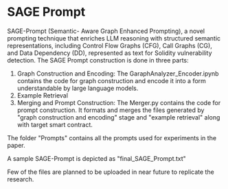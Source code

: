 # SAGE Prompt
SAGE-Prompt (Semantic- Aware Graph Enhanced Prompting), a novel prompting technique that enriches LLM reasoning with structured semantic representations, including Control Flow Graphs (CFG), Call Graphs (CG), and Data Dependency (DD), represented as text for Solidity vulnerability detection.
The SAGE Prompt construction is done in three parts:
1. Graph Construction and Encoding: The GaraphAnalyzer_Encoder.ipynb contains the code for graph construction and encode it into a form understandable by large language models.
2. Example Retrieval
3. Merging and Prompt Construction: The Merger.py contains the code for prompt construction. It formats and merges the files generated by "graph construction and encoding" stage and "example retrieval" along with target smart contract.

The folder "Prompts" contains all the prompts used for experiments in the paper. 

A sample SAGE-Prompt is depicted as "final_SAGE_Prompt.txt"

   Few of the files are planned to be uploaded in near future to replicate the research.

